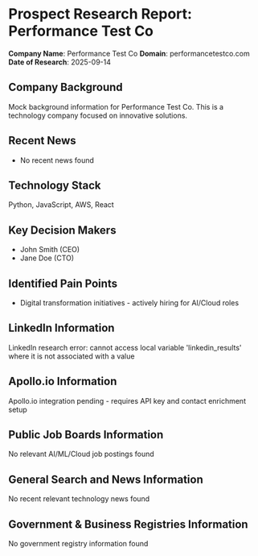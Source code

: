 # Prospect Research Report: Performance Test Co

**Company Name**: Performance Test Co
**Domain**: performancetestco.com
**Date of Research**: 2025-09-14

## Company Background
Mock background information for Performance Test Co. This is a technology company focused on innovative solutions.

## Recent News
- No recent news found

## Technology Stack
Python, JavaScript, AWS, React

## Key Decision Makers
- John Smith (CEO)
- Jane Doe (CTO)

## Identified Pain Points
- Digital transformation initiatives - actively hiring for AI/Cloud roles

## LinkedIn Information
LinkedIn research error: cannot access local variable 'linkedin_results' where it is not associated with a value

## Apollo.io Information
Apollo.io integration pending - requires API key and contact enrichment setup

## Public Job Boards Information
No relevant AI/ML/Cloud job postings found

## General Search and News Information
No recent relevant technology news found

## Government & Business Registries Information
No government registry information found